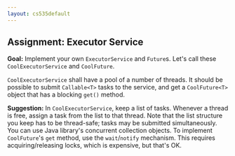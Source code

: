 ```yaml
---
layout: cs535default
---
```


## Assignment: Executor Service

**Goal:** Implement your own `ExecutorService` and `Future`s.
Let's call these `CoolExecutorService` and `CoolFuture`.

`CoolExecutorService` shall have a pool of a number of
threads. It should be possible to submit
`Callable<T>` tasks to the service, and get a
`CoolFuture<T>` object that has a blocking `get()`
method.

**Suggestion:**
In `CoolExecutorService`, keep a list of
tasks. Whenever a thread is free, assign a task from the
list to that thread. Note that the list structure you keep
has to be thread-safe; tasks may be submitted simultaneously.
You can use Java library's concurrent collection objects.
To implement `CoolFuture`'s `get` method,
use the `wait`/`notify` mechanism. This requires
acquiring/releasing locks, which is expensive,
but that's OK.

